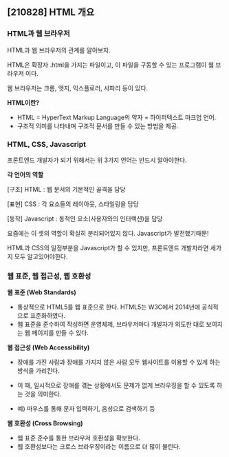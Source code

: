 ##  [210828] HTML 개요



### HTML과 웹 브라우저

HTML과 웹 브라우저의 관계를 알아보자.

HTML은 확장자 .html을 가지는 파일이고, 이 파일을 구동할 수 있는 프로그램이 웹 브라우저 이다.

웹 브라우저는 크롬, 엣지, 익스플로러, 사파리 등이 있다.



**HTML이란?**

- HTML = HyperText Markup Language의 약자 = 하이퍼텍스트 마크업 언어.
- 구조적 의미를 나타내며 구조적 문서를 만들 수 있는 방법을 제공.



### HTML, CSS, Javascript

 프론트엔드 개발자가 되기 위해서는 위 3가지 언어는 반드시 알아야한다.



**각 언어의 역할**

[구조] HTML : 웹 문서의 기본적인 골격을 담당 

[표현] CSS : 각 요소들의 레이아웃, 스타일링을 담당

[동작] Javascript : 동적인 요소(사용자와의 인터랙션)을 담당



 요즘에는 이 셋의 역할이 확실히 분리되어있지 않다. Javascript가 발전했기때문! 

HTML과 CSS의 일정부분을 Javascript가 할 수 있지만, 프론트엔드 개발자라면 세가지 모두 알고있어야한다.



### 웹 표준, 웹 접근성, 웹 호환성



**웹 표준 (Web Standards)**

- 통상적으로 HTML5를 웹 표준으로 한다. HTML5는 W3C에서 2014년에 공식적으로 표준화하였다.
- 웹 표준을 준수하여 작성하면 운영체제, 브라우저마다 개발자가 의도한 대로 보여지는 웹 페이지를 만들 수 있다.



**웹 접근성 (Web Accessibility)**

- 장애를 가진 사람과 장애를 가지지 않은 사람 모두 웹사이트를 이용할 수 있게 하는 방식을 가리킨다.

- 이 때, 일시적으로 장애를 겪는 상황에서도 문제가 없게 브라우징을 할 수 있도록 하는 것을 의미한다.

- 예) 마우스를 통해 문자 입력하기, 음성으로 검색하기 등

  

**웹 호환성 (Cross Browsing)**

- 웹 표준 준수를 통한 브라우저 호환성을 확보한다.
- 웹 호환성보다는 크로스 브라우징이라는 이름으로 더 많이 불린다.